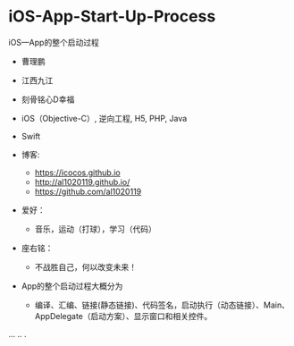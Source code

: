 # iOS-App-Start-Up-Process
iOS—App的整个启动过程

+ 曹理鹏

+ 江西九江

+ 刻骨铭心D幸福

+ iOS（Objective-C）, 逆向工程, H5, PHP, Java

+ Swift


+ 博客:

  - https://icocos.github.io
  - http://al1020119.github.io/
  - https://github.com/al1020119


+ 爱好：

  - 音乐，运动（打球），学习（代码）


+ 座右铭：

  - 不战胜自己，何以改变未来！

+ App的整个启动过程大概分为

  - 编译、汇编、链接(静态链接)、代码签名，启动执行（动态链接）、Main、AppDelegate（启动方案）、显示窗口和相关控件。

...
..
.
